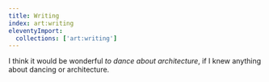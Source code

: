 ```yaml
---
title: Writing
index: art:writing
eleventyImport:
  collections: ['art:writing']
---
```


I think it would be wonderful
_to dance about architecture_,
if I knew anything about dancing
or architecture.
